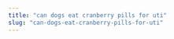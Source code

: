 ```yaml
---
title: "can dogs eat cranberry pills for uti"
slug: "can-dogs-eat-cranberry-pills-for-uti"
---
```



